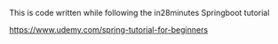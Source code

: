 This is code written while following the in28minutes Springboot tutorial

https://www.udemy.com/spring-tutorial-for-beginners
